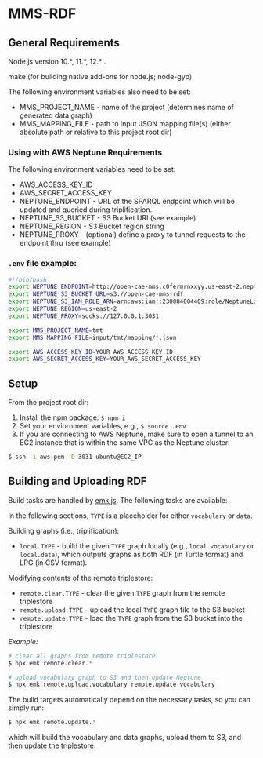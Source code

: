 # MMS-RDF

## General Requirements

Node.js version 10.\*, 11.\*, 12.\* .

make (for building native add-ons for node.js; node-gyp)


The following environment variables also need to be set:

 - MMS_PROJECT_NAME - name of the project (determines name of generated data graph)
 - MMS_MAPPING_FILE - path to input JSON mapping file(s) (either absolute path or relative to this project root dir)


### Using with AWS Neptune Requirements

The following environment variables need to be set:
 - AWS_ACCESS_KEY_ID
 - AWS_SECRET_ACCESS_KEY
 - NEPTUNE_ENDPOINT - URL of the SPARQL endpoint which will be updated and queried during triplification.
 - NEPTUNE_S3_BUCKET - S3 Bucket URI (see example)
 - NEPTUNE_REGION - S3 Bucket region string
 - NEPTUNE_PROXY - (optional) define a proxy to tunnel requests to the endpoint thru (see example)


### `.env` file example:

```bash
#!/bin/bash
export NEPTUNE_ENDPOINT=http://open-cae-mms.c0fermrnxxyy.us-east-2.neptune.amazonaws.com:8182
export NEPTUNE_S3_BUCKET_URL=s3://open-cae-mms-rdf
export NEPTUNE_S3_IAM_ROLE_ARN=arn:aws:iam::230084004409:role/NeptuneLoadFromS3
export NEPTUNE_REGION=us-east-2
export NEPTUNE_PROXY=socks://127.0.0.1:3031

export MMS_PROJECT_NAME=tmt
export MMS_MAPPING_FILE=input/tmt/mapping/*.json

export AWS_ACCESS_KEY_ID=YOUR_AWS_ACCESS_KEY_ID
export AWS_SECRET_ACCESS_KEY=YOUR_AWS_SECRET_ACCESS_KEY
```


## Setup
From the project root dir:
1. Install the npm package: `$ npm i`
2. Set your enviornment variables, e.g., `$ source .env`
3. If you are connecting to AWS Neptune, make sure to open a tunnel to an EC2 instance that is within the same VPC as the Neptune cluster:
  ```bash
  $ ssh -i aws.pem -D 3031 ubuntu@EC2_IP
  ```

## Building and Uploading RDF

Build tasks are handled by [emk.js](https://github.com/blake-regalia/emk.js). The following tasks are available:

In the following sections, `TYPE` is a placeholder for either `vocabulary` or `data`.

Building graphs (i.e., triplification):
 - `local.TYPE` - build the given `TYPE` graph locally (e.g., `local.vocabulary` or `local.data`), which outputs graphs as both RDF (in Turtle format) and LPG (in CSV format).

Modifying contents of the remote triplestore:
 - `remote.clear.TYPE` - clear the given `TYPE` graph from the remote triplestore
 - `remote.upload.TYPE` - upload the local `TYPE` graph file to the S3 bucket
 - `remote.update.TYPE` - load the `TYPE` graph from the S3 bucket into the triplestore

*Example:*
```bash
# clear all graphs from remote triplestore
$ npx emk remote.clear.*

# upload vocabulary graph to S3 and then update Neptune
$ npx emk remote.upload.vocabulary remote.update.vocabulary
``` 

The build targets automatically depend on the necessary tasks, so you can simply run:
```bash
$ npx emk remote.update.*
```
which will build the vocabulary and data graphs, upload them to S3, and then update the triplestore.